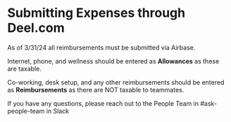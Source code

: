 # Submitting Expenses through Deel.com

As of 3/31/24 all reimbursements must be submitted via Airbase.

Internet, phone, and wellness should be entered as **Allowances** as these are taxable.

Co-working, desk setup, and any other reimbursements should be entered as **Reimbursements** as there are NOT taxable to teammates.

If you have any questions, please reach out to the People Team in #ask-people-team in Slack
